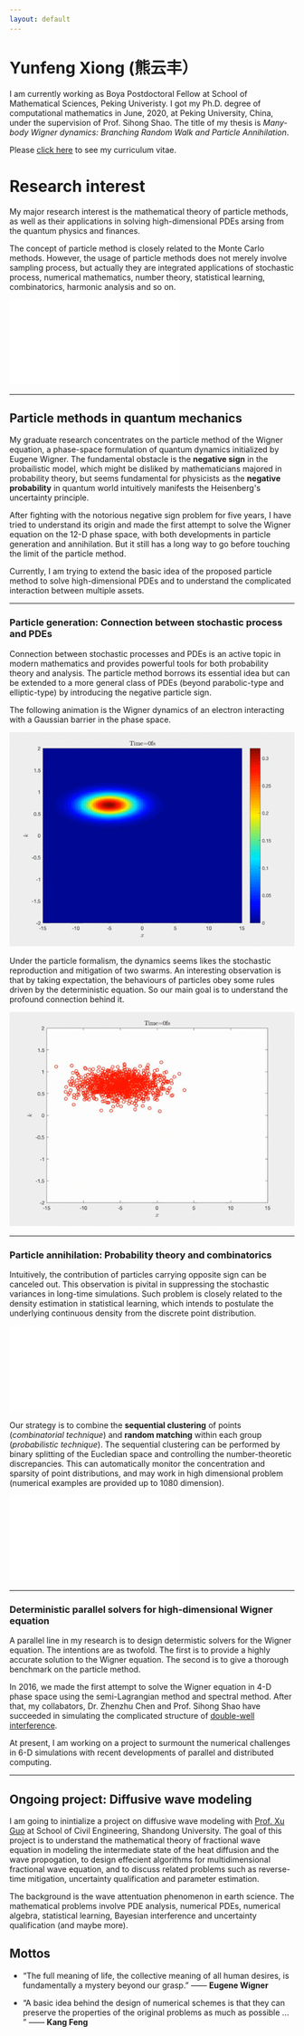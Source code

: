 ```yaml
---
layout: default
---
```


# Yunfeng Xiong (熊云丰）

I am currently working as Boya Postdoctoral Fellow at School of Mathematical Sciences, Peking Univeristy. I got my Ph.D. degree of computational mathematics in June, 2020, at Peking University, China, under the supervision of Prof. Sihong Shao. The title of my thesis is _Many-body Wigner dynamics: Branching Random Walk and Particle Annihilation_.

Please [click here](./CV_PKU_Yunfeng_Xiong.pdf) to see my curriculum vitae.

# Research interest

My major research interest is the mathematical theory of particle methods, as well as their applications in solving high-dimensional PDEs arsing from the quantum physics and finances.  

The concept of particle method is closely related to the Monte Carlo methods. However, the usage of particle methods does not merely involve sampling process, but actually they are integrated applications of stochastic process, numerical mathematics, number theory, statistical learning, combinatorics, harmonic analysis and so on. 

![Connection](./assets/img/ch1_connection.pdf)

* * *

## Particle methods in quantum mechanics 

My graduate research concentrates on the particle method of the Wigner equation, a phase-space formulation of quantum dynamics initialized by Eugene Wigner. The fundamental obstacle is the **negative sign** in the probailistic model, which might be disliked by mathematicians majored in probability theory, but seems fundamental for physicists as the **negative probability** in quantum world intuitively manifests the Heisenberg's uncertainty principle.  

After fighting with the notorious negative sign problem for five years, I have tried to understand its origin and made the first attempt to solve the Wigner equation on the 12-D phase space, with both developments in particle generation and annihilation. But it still has a long way to go before touching the limit of the particle method. 

Currently, I am trying to extend the basic idea of the proposed particle method to solve high-dimensional PDEs and to understand the complicated interaction between multiple assets. 

* * *

### Particle generation: Connection between stochastic process and PDEs

Connection between stochastic processes and PDEs is an active topic in modern mathematics and provides powerful tools for both probability theory and analysis. The particle method borrows its essential idea but can be extended to a more general class of PDEs (beyond parabolic-type and elliptic-type) by introducing the negative particle sign.

The following animation is the Wigner dynamics of an electron interacting with a Gaussian barrier in the phase space.

![asm](./assets/img/asm.gif)

Under the particle formalism, the dynamics seems likes the stochastic reproduction and mitigation of two swarms. An interesting observation is that by taking expectation, the behaviours of particles obey some rules driven by the deterministic equation. So our main goal is to understand the profound connection behind it.

![branching](./assets/img/branching.gif)


* * *

### Particle annihilation: Probability theory and combinatorics 

Intuitively, the contribution of particles carrying opposite sign can be canceled out. This observation is pivital in suppressing the stochastic variances in long-time simulations. Such problem is closely related to the density estimation in statistical learning, which intends to postulate the underlying continuous density from the discrete point distribution. 

![wf_discrete](./assets/img/wf_sample.pdf)


Our strategy is to combine the **sequential clustering** of points (_combinatorial technique_) and **random matching** within each group (_probabilistic technique_). The sequential clustering can be performed by binary splitting of the Eucledian space and controlling the number-theoretic discrepancies. This can automatically monitor the concentration and sparsity of point distributions, and may work in high dimensional problem (numerical examples are provided up to 1080 dimension).


![wf_ded](./assets/img/wf_ded.pdf)


* * *

### Deterministic parallel solvers for high-dimensional Wigner equation 

A parallel line in my research is to design determistic solvers for the Wigner equation. The intentions are as twofold. The first is to provide a highly accurate solution to the Wigner equation. The second is to give a thorough benchmark on the particle method.

In 2016, we made the first attempt to solve the Wigner equation in 4-D phase space using the semi-Lagrangian method and spectral method. After that, my collabators, Dr. Zhenzhu Chen and Prof. Sihong Shao have succeeded in simulating the complicated structure of [double-well interference](https://doi.org/10.1016/j.jcp.2019.06.047).   

At present, I am working on a project to surmount the numerical challenges in 6-D simulations with recent developments of parallel and distributed computing. 

* * *

## Ongoing project: Diffusive wave modeling 

I am going to inintialize a project on diffusive wave modeling with [Prof. Xu Guo](https://www.tjsl.sdu.edu.cn/info/1331/8187.htm) at School of Civil Engineering, Shandong University. The goal of this project is to understand the mathematical theory of fractional wave equation in modeling the intermediate state of the heat diffusion and the wave propogation, to design effecient algorithms for multidimensional fractional wave equation, and to discuss related problems such as reverse-time mitigation, uncertainty qualification and parameter estimation. 


The background is the wave attentuation phenomenon in earth science. The mathematical problems involve PDE analysis, numerical PDEs, numerical algebra, statistical learning, Bayesian interference and uncertainty qualification (and maybe more).    

## Mottos

- “The full meaning of life, the collective meaning of all human desires, is fundamentally a mystery beyond our grasp.” —— **Eugene Wigner**

- “A basic idea behind the design of numerical schemes is that they can preserve the properties of the original problems as much as possible ... ”
—— **Kang Feng**


